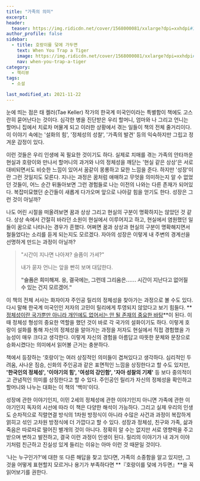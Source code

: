 ```yaml
---
title: "가족의 의미"
excerpt:
header:
  teaser: https://img.ridicdn.net/cover/1568000081/xxlarge?dpi=xxhdpi#1
author_profile: false
sidebar:
  - title: 호랑이를 덫에 가두면
    text: When You Trap a Tiger
    image: https://img.ridicdn.net/cover/1568000081/xxlarge?dpi=xxhdpi#1
    nav: when-you-trap-a-tiger
category:
  - 책리뷰
tags:
  - 소설

last_modified_at: 2021-11-22
---
```

눈에 띄는 점은 태 켈러(Tae Keller) 작가의 한국계 미국인이라는 특별함이 책에도 고스란히 묻어난다는 것이다. 심각한 병을 진단받은 우리 할머니, 엄마와 나 그리고 언니는 할머니 집에서 치료차 머물게 되고 이러한 상황에서 겪는 일들이 책의 전체 줄거리이다. 이 이야기 속에는 '설화의 힘', '정체성의 성찰', '가족의 발견' 등의 익숙하지만 그립고 정겨운 감정이 있다. 

이런 것들은 우리 인생에 꼭 필요한 것이기도 하다. 실제로 치매를 겪는 가족의 안타까운 현실과 호랑이와 만나서 할머니의 과거와 나의 정체성을 깨닫는 '현실 같은 상상'은 서로 대비되면서도 비슷한 느낌이 있어서 꿈같이 몽롱하고 묘한 느낌을 준다. 하지만 '성장'이란 그런 것일지도 모른다. 지나는 과정은 꿈처럼 애매하고 무엇을 의미하는지 알 수 없었던 것들이, 어느 순간 뒤돌아보면 그런 경험들로 나는 이전의 나와는 다른 존재가 되어있다. 복잡미묘했던 순간들이 새롭게 다가오며 앞으로 나아갈 힘을 얻기도 한다. 성장은 그런 것이 아닐까?

나도 어린 시절을 떠올려보면 꿈과 상상 그리고 현실의 구분이 명확하지는 않았던 것 같다. 상상 속에서 간절히 바라던 소원이 현실에서 이루어지고 하고, 현실에서 염원했던 일들이 꿈으로 나타나는 경우가 흔했다. 어쩌면 꿈과 상상과 현실의 구분이 명확해지면서 철들었다는 소리를 듣게 되는지도 모르겠다. 자아의 성장은 이렇게 내 주변의 경계선을 선명하게 만드는 과정이 아닐까? 

> "시간이 지나면 나아져? 슬픔이 가셔?" 
>
> 내가 묻자 언니는 앞을 빤히 보며 대답한다. 
>
> **"슬픔은 희미해져. 응, 결국에는, 그런데 그리움은...... 시간이 지난다고 없어질 수 있는 건지 모르겠어."**

이 책의 전체 서사는 화자이자 주인공 릴리의 정체성을 찾아가는 과정으로 볼 수도 있다. 다시 말해  한국계 미국인인 저자의 고민이 릴리에게 투영되지 않았다고 보기 힘들다. **<u>정체성이란 국가뿐만 아니라 개인에도 없어서는 안 될 존재의 중요한 바탕</u>**이 된다. 이때 정체성 형성의 중요한 역할을 했던 것이 바로 각 국가의 설화이기도 하다. 이렇게 호랑이 설화를 통해 자신의 정체성을 알아가는 과정을 저자도 현실에서 직접 경험했을 가능성이 매우 크다고 생각한다. 이렇게 자신의 경험을 아름답고 따뜻한 문체와 문장으로 승화시켰다는 의미에서 읽어볼 근거는 충분하다. 

책에서 등장하는 ‘호랑이’는 여러 상징적인 의미들이 겹쳐있다고 생각하다. 심리적인 두려움, 사나운 짐승, 신화의 주인공과 같은 표면적인 느낌을 상징한다고 할 수도 있지만, **'한국인의 정체성', '이야기의 힘', '여성의 강인함', '자아 성찰의 기제'** 등 보다 중의적이고 관념적인 의미를 상징한다고 할 수 있다. 주인공인 릴리가 자신의 정체성을 확인하고 할머니와 나누는 대화는 이 책의 '백미'이다. 

성장에 관한 이야기인지, 이민 2세의 정체성에 관한 이야기인지 아니면 가족에 관한 이야기인지 독자의 시선에 따라 이 책은 다양한 해석이 가능하다. 그리고 실제 우리의 인생도 순차적으로 직렬연결 방식의 1차원 방정식이 아니라 수많은 사건과 과정이 복잡하게 얽히고 섞인 고차원 방정식에 더 가깝다고 할 수 있다. 성장과 정체성, 친구와 가족, 삶과 죽음은 따로따로 떨어진 별개의 것이 아니다. 정확히 알 수는 없지만 서로 영향력을 주고받으며 변하고 발전하고, 결국 이런 과정이 인생이 된다. 릴리의 이야기가 내 과거 이야기처럼 친근하고 진실성 있게 들리는 이유는 아마 이런 것 때문일 것이다. 

‘나는 누구인가?’에 대한 또 다른 해답을 찾고 있다면, 가족의 소중함을 알고 있지만, 그것을 어떻게 표현할지 모르거나 용기가 부족하다면 **『호랑이를 덫에 가두면』**을 꼭 읽어보기를 권한다.